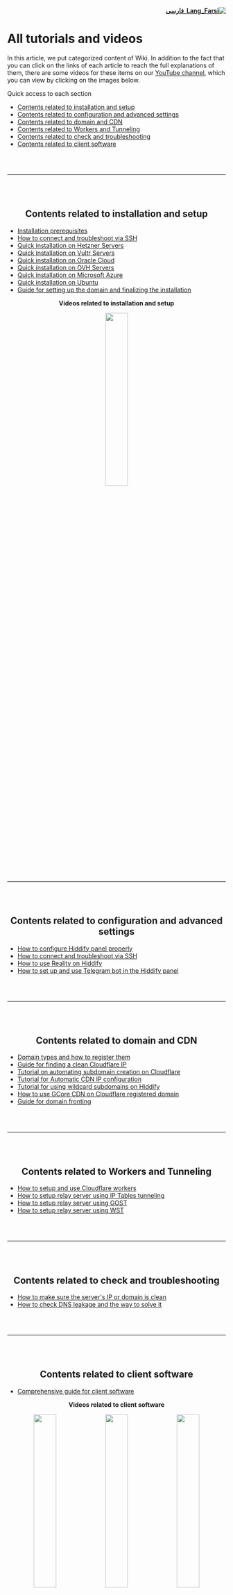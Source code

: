 <div dir="rtl">

[**![Lang_Farsi](https://user-images.githubusercontent.com/125398461/234186932-52f1fa82-52c6-417f-8b37-08fe9250a55f.png) &nbsp;فارسی**](https://github.com/hiddify/hiddify-config/wiki/%D9%87%D9%85%D9%87-%D8%A2%D9%85%D9%88%D8%B2%D8%B4%E2%80%8C%D9%87%D8%A7-%D9%88-%D9%88%DB%8C%D8%AF%D8%A6%D9%88%D9%87%D8%A7)
</div>

# All tutorials and videos

In this article, we put categorized content of Wiki. In addition to the fact that you can click on the links of each article to reach the full explanations of them, there are some videos for these items on our [YouTube channel](https://www.youtube.com/@hiddify/videos), which you can view by clicking on the images below.

Quick access to each section
- [Contents related to installation and setup](#contents-related-to-installation-and-setup)
- [Contents related to configuration and advanced settings](#contents-related-to-configuration-and-advanced-settings)
- [Contents related to domain and CDN](#contents-related-to-domain-and-cdn)
- [Contents related to Workers and Tunneling](#contents-related-to-workers-and-tunneling)
- [Contents related to check and troubleshooting](#contents-related-to-check-and-troubleshooting)
- [Contents related to client software](#contents-related-to-client-software)

<br>
<br>

***
<br>
<br>

<div dir="ltr" align=center>

## Contents related to installation and setup
</div>

- [Installation prerequisites](https://github.com/hiddify/hiddify-config/wiki/Installation-prerequisites)
- [How to connect and troubleshoot via SSH](https://github.com/hiddify/hiddify-config/wiki/How-to-connect-to-server-via-SSH)
- [Quick installation on Hetzner Servers](https://github.com/hiddify/hiddify-config/wiki/Quick-installation-on-Hetzner-Servers)
- [Quick installation on Vultr Servers](https://github.com/hiddify/hiddify-config/wiki/Quick-installation-on-Vultr-Servers)
- [Quick installation on Oracle Cloud](https://github.com/hiddify/hiddify-config/wiki/Quick-Installation-on-Oracle-Cloud)
- [Quick installation on OVH Servers](https://github.com/hiddify/hiddify-config/wiki/Quick-Installation-on-OVH-Servers)
- [Quick installation on Microsoft Azure](https://github.com/hiddify/hiddify-config/wiki/Quick-Installation-on-Microsoft-Azure)
- [Quick installation on Ubuntu](https://github.com/hiddify/hiddify-config/wiki/Quick-Installation-On-Ubuntu)
- [Guide for setting up the domain and finalizing the installation](https://github.com/hiddify/hiddify-config/wiki/Guide-for-Setting-up-the-Domain-and-Finalizing-the-Installation)

<div dir="ltr" align="center">

**Videos related to installation and setup**


<a href="https://www.youtube.com/watch?v=XSwCE35lqmU"><img width="32%" src="https://user-images.githubusercontent.com/125398461/235692699-f6cc0a42-3742-44d5-be20-783ac0e50fdc.png" /></a>


</div>

<br>
<br>

***
<br>
<br>

<div dir="ltr" align=center>

## Contents related to configuration and advanced settings
</div>

- [How to configure Hiddify panel properly](https://github.com/hiddify/hiddify-config/wiki/How-to-configure-Hiddify-Panel-properly)
- [How to connect and troubleshoot via SSH](https://github.com/hiddify/hiddify-config/wiki/How-to-connect-and-troubleshoot-via-SSH)
- [How to use Reality on Hiddify](https://github.com/hiddify/hiddify-config/wiki/How-to-use-Reality-on-Hiddify)
- [How to set up and use Telegram bot in the Hiddify panel](https://github.com/hiddify/hiddify-config/wiki/How-to-set-up-and-use-Telegram-bot-in-the-Hddify-panel)

<br>
<br>

***
<br>
<br>
<div dir="ltr" align=center>

## Contents related to domain and CDN
</div>

- [Domain types and how to register them](https://github.com/hiddify/hiddify-config/wiki/Domain-types-and-how-to-register-them)
- [Guide for finding a clean Cloudflare IP](https://github.com/hiddify/hiddify-config/wiki/Guide-for-finding-a-clean-Cloudflare-IP)
- [Tutorial on automating subdomain creation on Cloudflare](https://github.com/hiddify/hiddify-config/wiki/Get-Cloudflare-API)
- [Tutorial for Automatic CDN IP configuration](https://github.com/hiddify/hiddify-config/wiki/Guide-for-using-mode-Auto_CDN_IP-on-Hiddify)
- [Tutorial for using wildcard subdomains on Hiddify](https://github.com/hiddify/hiddify-config/wiki/Tutorial-for-using-wildcard-subdomains-on-Hiddify)
- [How to use GCore CDN on Cloudflare registered domain](https://github.com/hiddify/hiddify-config/wiki/How-to-use-GCore-CDN-on-Cloudflare-registered-domain)
- [Guide for domain fronting](https://github.com/hiddify/hiddify-config/wiki/Guide-for-domain-fronting)

<br>
<br>

***
<br>
<br>
<div dir="ltr" align=center>

## Contents related to Workers and Tunneling
</div>

- [How to setup and use Cloudflare workers](https://github.com/hiddify/hiddify-config/wiki/How-to-set-up-and-use-Cloudflare-workers)
- [How to setup relay server using IP Tables tunneling](https://github-com.translate.goog/hiddify/hiddify-config/discussions/129?_x_tr_sl=fa&_x_tr_tl=en&_x_tr_hl=en&_x_tr_pto=wapp)
- [How to setup relay server using GOST](https://github-com.translate.goog/hiddify/hiddify-config/discussions/493?_x_tr_sl=fa&_x_tr_tl=en&_x_tr_hl=en&_x_tr_pto=wapp)
- [How to setup relay server using WST](https://github-com.translate.goog/hiddify/hiddify-config/discussions/851?_x_tr_sl=fa&_x_tr_tl=en&_x_tr_hl=en&_x_tr_pto=wapp)

<br>
<br>

***
<br>
<br>
<div dir="ltr" align=center>

## Contents related to check and troubleshooting
</div>

- [How to make sure the server's IP or domain is clean](https://github.com/hiddify/hiddify-config/wiki/How-to-make-sure-the-server's-IP-or-domain-is-clean)
- [How to check DNS leakage and the way to solve it](https://github-com.translate.goog/hiddify/hiddify-config/discussions/859?_x_tr_sl=fa&_x_tr_tl=en&_x_tr_hl=en&_x_tr_pto=wapp)


<br>
<br>

***
<br>
<br>
<div dir="ltr" align=center>

## Contents related to client software
</div>

- [Comprehensive guide for client software](https://github.com/hiddify/hiddify-config/wiki/Comprehensive-guide-for-connecting-to-client-software-for-bypassing-the-filtering)


<div dir="ltr" align="center">

**Videos related to client software**


<a href="https://www.youtube.com/watch?v=hVcWJ8Qg1GQ"><img width="32%" src="https://user-images.githubusercontent.com/125398461/235705873-4f6730b7-a23a-4717-95c3-a5a667db1c59.png" /></a>
<a href="https://www.youtube.com/watch?v=mUTfYd1_UCM"><img width="32%" src="https://user-images.githubusercontent.com/125398461/235706386-047d5713-2b07-4aa6-bb6b-6464bdc105ef.png" /></a>
<a href="https://www.youtube.com/watch?v=5AQgbCwHujk"><img width="32%" src="https://user-images.githubusercontent.com/125398461/235707818-ea5ad5dc-8492-4338-8ec0-fc14993fbaaa.png" /></a>
<a href="https://www.youtube.com/watch?v=Ml7XeYp70mM"><img width="32%" src="https://user-images.githubusercontent.com/125398461/235707725-a6d73e32-178b-4163-9fe8-8aab4e4458fe.png" /></a>




</div>